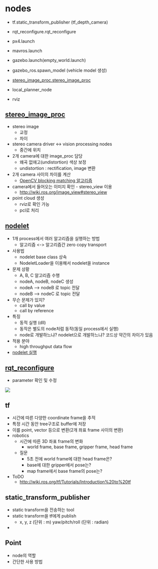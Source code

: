 # nodes
 * tf.static_transform_publisher (tf_depth_camera)
 * rqt_reconfigure.rqt_reconfigure
 * px4.launch
 * mavros.launch
 * gazebo.launch(empty_world.launch)
 * gazebo_ros.spawn_model (vehicle model 생성)
 * [stereo_image_proc.stereo_image_proc](http://wiki.ros.org/stereo_image_proc)

 * local_planner_node
 * rviz
## [stereo_image_proc](http://wiki.ros.org/stereo_image_proc)
 * stereo image
   * 교정
   * 차이
 * stereo camera driver <-> vision processing nodes
   * 중간에 위치
 * 2개 camera에 대한 image_proc 담당
   * 왜곡 없애고(undistortion) 색상 보정
   * undistortion : rectification, image 변환
 * 2개 camera 사이의 차이를 계산
   * [OpenCV blocking matching 알고리즘](https://docs.opencv.org/2.4/modules/calib3d/doc/camera_calibration_and_3d_reconstruction.html#stereobm)
 * camera에서 들어오는 이미지 확인 - stereo_view 이용
   * http://wiki.ros.org/image_view#stereo_view
 * point cloud 생성
   * rviz로 확인 가능
   * pcl로 처리

## [nodelet](http://wiki.ros.org/nodelet)
 * 1개 process에서 여러 알고리즘을 실행하는 방법
   * 알고리즘 <-> 알고리즘간 zero copy transport
 * 사용법
   * nodelet base class 상속
   * NodeletLoader을 이용해서 nodelet을 instance
 * 문제 상황
   * A, B, C 알고리즘 수행
   * nodeA, nodeB, nodeC 생성
   * nodeA --> nodeB 로 topic 전달
   * nodeB --> nodeC 로 topic 전달
 * 무슨 문제가 있지?
   * call by value
   * call by reference
 * 특징
   * 동적 실행 (dll)
   * 동작은 별도의 node처럼 동작(동일 process에서 실행)
   * node로 개발하느냐? nodelet으로 개발하느냐? 코드상 약간의 차이가 있음
 * 적용 분야
   * high throughput data flow
 * [nodelet 실행](http://wiki.ros.org/nodelet/Tutorials/Running%20a%20nodelet)

## [rqt_reconfigure](http://mirror-ap.wiki.ros.org/rqt_reconfigure.html)
 * parameter 확인 및 수정

 ![](http://mirror-ap.wiki.ros.org/attachments/rqt_reconfigure/reconfigure_gui1.png)

## tf
 * 시간에 따른 다양한 coordinate frame을 추적
 * 특정 시간 동안 tree구조로 buffer에 저장
 * 이를 point, vector 등으로 변환(2개 좌표 frame 사이의 변환)
 * robotics
   * 시간에 따른 3D 좌표 frame의 변화
     * world frame, base frame, gripper frame, head frame
   * 질문
     * 5초 전에 world frame에 대한 head frame은?
     * base에 대한 gripper에서 pose는?
     * map frame에서 base frame의 pose는?
 * ToDO
   * http://wiki.ros.org/tf/Tutorials/Introduction%20to%20tf     

## static_transform_publisher
 * static transform을 전송하는 tool
 * static transform을 tf에게 publish
   * x, y, z (단위 : m) yaw/pitch/roll (단위 : radian)
 * 
## Point
 * node의 역할
 * 간단한 사용 방법
